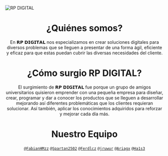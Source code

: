 <img src="https://raw.githubusercontent.com/RP-DIGITAL/.github/main/assets/RP%20BANNER.png" alt="RP DIGITAL">
<h1 align="center">¿Quiénes somos?</h1>
<p align="center">En 𝗥𝗣 𝗗𝗜𝗚𝗜𝗧𝗔𝗟 nos especializamos en crear soluciones digitales para diversos problemas que se lleguen a presentar de una forma ágil, eficiente y eficaz para que estas puedan cubrir las diversas necesidades del cliente.</p>
<h1 align="center">¿Cómo surgio RP DIGITAL?</h1>
<p align="center">El surgimiento de 𝗥𝗣 𝗗𝗜𝗚𝗜𝗧𝗔𝗟 fue porque un grupo de amigos universitarios quisieron emprender con una pequeña empresa para diseñar, crear, programar y dar a conocer los productos que se lleguen a desarrollar mejorando así diferentes problemáticas que los clientes requieran solucionar. Así también, aplicar los conocimientos adquiridos para reforzar y mejorar cada día más.</p>
<h1 align="center">Nuestro Equipo</h1>
<p align="center">
<a href="https://github.com/FabianHMzz"><code>@FabianHMzz</code></a>
<a href="https://github.com/Spartan2502"><code>@Spartan2502</code></a>
<a href="https://github.com/Ferdlcz"><code>@Ferdlcz</code></a>
<a href="https://github.com/jruwur"><code>@jruwur</code></a>
<a href="https://github.com/Ariagx"><code>@Ariagx</code></a>
<a href="https://github.com/Ha1s3"><code>@Ha1s3</code></a>
</p>

